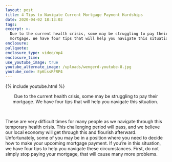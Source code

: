 ```yaml
---
layout: post
title: 4 Tips to Navigate Current Mortgage Payment Hardships
date: 2020-04-02 18:13:03
tags:
excerpt: >-
  Due to the current health crisis, some may be struggling to pay their
  mortgage. We have four tips that will help you navigate this situation.
enclosure:
pullquote:
enclosure_type: video/mp4
enclosure_time:
use_youtube_image: true
youtube_alternate_image: /uploads/wengerd-youtube-8.jpg
youtube_code: Ep6LssRFRP4
---
```


{% include youtube.html %}

<center>Due to the current health crisis, some may be struggling to pay their mortgage. We have four tips that will help you navigate this situation.&nbsp;</center>

&nbsp;

These are very difficult times for many people as we navigate through this temporary health crisis. This challenging period will pass, and we believe our local economy will get through this and flourish afterward. Unfortunately, some of you may be in a position where you need to decide how to make your upcoming mortgage payment. If you’re in this situation, we have four tips to help you navigate these circumstances. First, do not simply stop paying your mortgage, that will cause many more problems.